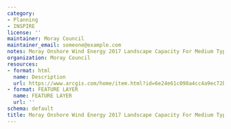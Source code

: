 ```yaml
---
category:
- Planning
- INSPIRE
license: ''
maintainer: Moray Council
maintainer_email: someone@example.com
notes: Moray Onshore Wind Energy 2017 Landscape Capacity For Medium Typologies (Moray)
organization: Moray Council
resources:
- format: html
  name: Description
  url: https://www.arcgis.com/home/item.html?id=6e24e61c098a4cc4a9ec72bf3b524a98
- format: FEATURE LAYER
  name: FEATURE LAYER
  url: ''
schema: default
title: Moray Onshore Wind Energy 2017 Landscape Capacity For Medium Typologies (Moray)
---
```

